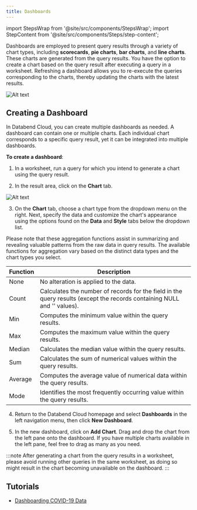 ```yaml
---
title: Dashboards
---
```

import StepsWrap from '@site/src/components/StepsWrap';
import StepContent from '@site/src/components/Steps/step-content';

Dashboards are employed to present query results through a variety of chart types, including **scorecards**, **pie charts**, **bar charts**, and **line charts**. These charts are generated from the query results. You have the option to create a chart based on the query result after executing a query in a worksheet. Refreshing a dashboard allows you to re-execute the queries corresponding to the charts, thereby updating the charts with the latest results.

![Alt text](@site/static/img/documents/dashboard/dashboard.png)

## Creating a Dashboard

In Databend Cloud, you can create multiple dashboards as needed. A dashboard can contain one or multiple charts. Each individual chart corresponds to a specific query result, yet it can be integrated into multiple dashboards.

**To create a dashboard**:

1. In a worksheet, run a query for which you intend to generate a chart using the query result.

2. In the result area, click on the **Chart** tab.

![Alt text](@site/static/img/documents/dashboard/chart-btn.png)

3. On the **Chart** tab, choose a chart type from the dropdown menu on the right. Next, specify the data and customize the chart's appearance using the options found on the **Data** and **Style** tabs below the dropdown list.

Please note that these aggregation functions assist in summarizing and revealing valuable patterns from the raw data in query results. The available functions for aggregation vary based on the distinct data types and the chart types you select.


| Function             | Description                                                    |
|----------------------|----------------------------------------------------------------|
| None                 | No alteration is applied to the data.                          |
| Count                | Calculates the number of records for the field in the query results (except the records containing NULL and '' values). |
| Min                  | Computes the minimum value within the query results.           |
| Max                  | Computes the maximum value within the query results.           |
| Median               | Calculates the median value within the query results.          |
| Sum                  | Calculates the sum of numerical values within the query results. |
| Average              | Computes the average value of numerical data within the query results. |
| Mode                 | Identifies the most frequently occurring value within the query results. |

4. Return to the Databend Cloud homepage and select **Dashboards** in the left navigation menu, then click **New Dashboard**.

5. In the new dashboard, click on **Add Chart**. Drag and drop the chart from the left pane onto the dashboard. If you have multiple charts available in the left pane, feel free to drag as many as you need.

:::note
After generating a chart from the query results in a worksheet, please avoid running other queries in the same worksheet, as doing so might result in the chart becoming unavailable on the dashboard.
:::

## Tutorials

- [Dashboarding COVID-19 Data](/tutorials/databend-cloud/dashboard)